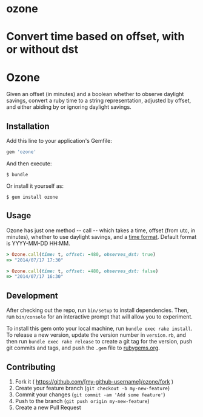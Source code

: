 # ozone
Convert time based on offset, with or without dst
=======
# Ozone

Given an offset (in minutes) and a boolean whether to observe daylight savings, convert a ruby time to a string representation, adjusted by offset, and either abiding by or ignoring daylight savings.

## Installation

Add this line to your application's Gemfile:

```ruby
gem 'ozone'
```

And then execute:

    $ bundle

Or install it yourself as:

    $ gem install ozone

## Usage

Ozone has just one method -- call -- which takes a time, offset (from utc, in minutes), whether to use daylight savings, and a [time format](http://ruby-doc.org/core-2.2.0/Time.html#method-i-strftime). Default format is YYYY-MM-DD HH:MM.

```ruby
> Ozone.call(time: t, offset: -480, observes_dst: true)
=> "2014/07/17 17:30"

> Ozone.call(time: t, offset: -480, observes_dst: false)
=> "2014/07/17 16:30"
```

## Development

After checking out the repo, run `bin/setup` to install dependencies. Then, run `bin/console` for an interactive prompt that will allow you to experiment.

To install this gem onto your local machine, run `bundle exec rake install`. To release a new version, update the version number in `version.rb`, and then run `bundle exec rake release` to create a git tag for the version, push git commits and tags, and push the `.gem` file to [rubygems.org](https://rubygems.org).

## Contributing

1. Fork it ( https://github.com/[my-github-username]/ozone/fork )
2. Create your feature branch (`git checkout -b my-new-feature`)
3. Commit your changes (`git commit -am 'Add some feature'`)
4. Push to the branch (`git push origin my-new-feature`)
5. Create a new Pull Request
